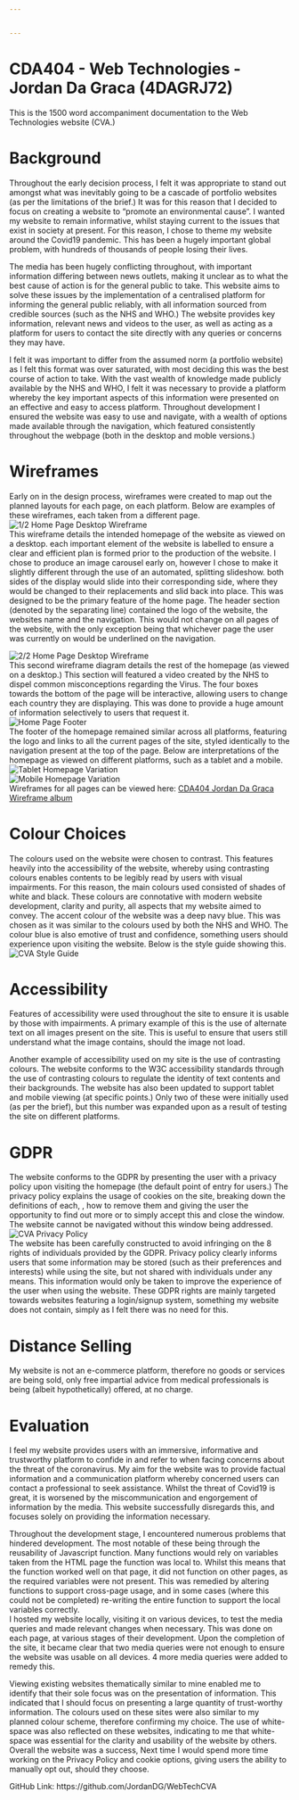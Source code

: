 ```yaml
---


---
```


<h1 id="cda404---web-technologies---jordan-da-graca-4dagrj72">CDA404 - Web Technologies - Jordan Da Graca (4DAGRJ72)</h1>
<p>This is the 1500 word accompaniment documentation to the Web Technologies website (CVA.)</p>
<h1 id="background">Background</h1>
<p>Throughout the early decision process, I felt it was appropriate to stand out amongst what was inevitably going to be a cascade of portfolio websites (as per the limitations of the brief.) It was for this reason that I decided to focus on creating a website to “promote an environmental cause”. I wanted my website to remain informative, whilst staying current to the issues that exist in society at present. For this reason, I chose to theme my website around the Covid19 pandemic. This has been a hugely important global problem, with hundreds of thousands of people losing their lives.</p>
<p>The media has been hugely conflicting throughout, with important information differing between news outlets, making it unclear as to what the best cause of action is for the general public to take. This website aims to solve these issues by the implementation of a centralised platform for informing the general public reliably, with all information sourced from credible sources (such as the NHS and WHO.) The website provides key information, relevant news and videos to the user, as well as acting as a platform for users to contact the site directly with any queries or concerns they may have.</p>
<p>I felt it was important to differ from the assumed norm (a portfolio website) as I felt this format was over saturated, with most deciding this was the best course of action to take. With the vast wealth of knowledge made publicly available by the NHS and WHO, I felt it was necessary to provide a platform whereby the key important aspects of this information were presented on an effective and easy to access platform. Throughout development I ensured the website was easy to use and navigate, with a wealth of options made available through the navigation, which featured consistently throughout the webpage (both in the desktop and moble versions.)</p>
<h1 id="wireframes">Wireframes</h1>
<p>Early on in the design process, wireframes were created to map out the planned layouts for each page, on each platform. Below are examples of these wireframes, each taken from a different page.<br>
<img src="https://i.imgur.com/c7W6cti.png" alt="1/2 Home Page Desktop Wireframe"><br>
This wireframe details the intended homepage of the website as viewed on a desktop. each important element of the website is labelled to ensure a clear and efficient plan is formed prior to the production of the website. I chose to produce an image carousel early on, however I chose to make it slightly different through the use of an automated, splitting slideshow. both sides of the display would slide into their corresponding side, where they would be changed to their replacements and slid back into place. This was designed to be the primary feature of the home page. The header section (denoted by the separating line) contained the logo of the website, the websites name and the navigation. This would not change on all pages of the website, with the only exception being that whichever page the user was currently on would be underlined on the navigation.</p>
<p><img src="https://i.imgur.com/QoxeY6j.png" alt="2/2 Home Page Desktop Wireframe"><br>
This second wireframe diagram details the rest of the homepage (as viewed on a desktop.) This section will featured a video created by the NHS to dispel common misconceptions regarding the Virus. The four boxes towards the bottom of the page will be interactive, allowing users to change each country they are displaying. This was done to provide a huge amount of information selectively to users that request it.<br>
<img src="https://i.imgur.com/V2csxZm.png" alt="Home Page Footer"><br>
The footer of the homepage remained similar across all platforms, featuring the logo and links to all the current pages of the site, styled identically to the navigation present at the top of the page. Below are interpretations of the homepage as viewed on different platforms, such as a tablet and a mobile.<br>
<img src="https://i.imgur.com/8xT62oV.png" alt="Tablet Homepage Variation"><br>
<img src="https://i.imgur.com/hOlAAxA.png" alt="Mobile Homepage Variation"><br>
Wireframes for all pages can be viewed here: <a href="https://imgur.com/a/hTeCfyC">CDA404 Jordan Da Graca Wireframe album</a></p>
<h1 id="colour-choices">Colour Choices</h1>
<p>The colours used on the website were chosen to contrast. This features heavily into the accessibility of the website, whereby using contrasting colours enables contents to be legibly read by users with visual impairments. For this reason, the main colours used consisted of shades of white and black. These colours are connotative with modern website development, clarity and purity, all aspects that my website aimed to convey. The accent colour of the website was a deep navy blue. This was chosen as it was similar to the colours used by both the NHS and WHO. The colour blue is also emotive of trust and confidence, something users should experience upon visiting the website. Below is the style guide showing this.<br>
<img src="https://i.imgur.com/JxXJAnv.png" alt="CVA Style Guide"></p>
<h1 id="accessibility">Accessibility</h1>
<p>Features of accessibility were used throughout the site to ensure it is usable by those with impairments. A primary example of this is the use of alternate text on all images present on the site. This is useful to ensure that users still understand what the image contains, should the image not load.</p>
<p>Another example of accessibility used on my site is the use of contrasting colours. The website conforms to the W3C accessibility standards through the use of contrasting colours to regulate the identity of text contents and their backgrounds. The website has also been updated to support tablet and mobile viewing (at specific points.) Only two of these were initially used (as per the brief), but this number was expanded upon as a result of testing the site on different platforms.</p>
<h1 id="gdpr">GDPR</h1>
<p>The website conforms to the GDPR by presenting the user with a privacy policy upon visiting the homepage (the default point of entry for users.) The privacy policy explains the usage of cookies on the site, breaking down the definitions of each, , how to remove them and giving the user the opportunity to find out more or to simply accept this and close the window. The website cannot be navigated without this window being addressed.  <img src="https://i.imgur.com/TRFSwyx.png" alt="CVA Privacy Policy"><br>
The website has been carefully constructed to avoid infringing on the 8 rights of individuals provided by the GDPR. Privacy policy clearly informs users that some information may be stored (such as their preferences and interests) while using the site, but not shared with individuals under any means. This information would only be taken to improve the experience of the user when using the website. These GDPR rights are mainly targeted towards websites featuring a login/signup system, something my website does not contain, simply as I felt there was no need for this.</p>
<h1 id="distance-selling">Distance Selling</h1>
<p>My website is not an e-commerce platform, therefore no goods or services are being sold, only free impartial advice from medical professionals is being (albeit hypothetically) offered, at no charge.</p>
<h1 id="evaluation">Evaluation</h1>
<p>I feel my website provides users with an immersive, informative and trustworthy platform to confide in and refer to when facing concerns about the threat of the coronavirus. My aim for the website was to provide factual information and a communication platform whereby concerned users can contact a professional to seek assistance. Whilst the threat of Covid19 is great, it is worsened by the miscommunication and engorgement of information by the media. This website successfully disregards this, and focuses solely on providing the information necessary.</p>
<p>Throughout the development stage, I encountered numerous problems that hindered development. The most notable of these being through the reusability of Javascript function. Many functions would rely on variables taken from the HTML page the function was local to. Whilst this means that the function worked well on that page, it did not function on other pages, as the required variables were not present. This was remedied by altering functions to support cross-page usage, and in some cases (where this could not be completed) re-writing the entire function to support the local variables correctly.<br>
I hosted my website locally, visiting it on various devices, to test the media queries and made relevant changes when necessary. This was done on each page, at various stages of their development. Upon the completion of the site, it became clear that two media queries were not enough to ensure the website was usable on all devices. 4 more media queries were added to remedy this.</p>
<p>Viewing existing websites thematically similar to mine enabled me to identify that their sole focus was on the presentation of information. This indicated that I should focus on presenting a large quantity of trust-worthy information. The colours used on these sites were also similar to my planned colour scheme, therefore confirming my choice. The use of white-space was also reflected on these websites, indicating to me that white-space was essential for the clarity and usability of the website by others. Overall the website was a success, Next time I would spend more time working on the Privacy Policy and cookie options, giving users the ability to manually opt out, should they choose.</p>
<p>GitHub Link: https://github.com/JordanDG/WebTechCVA</p>

